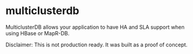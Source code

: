 # multiclusterdb

MulticlusterDB allows your application to have HA and SLA support when using HBase or MapR-DB.

Disclaimer:  This is not production ready.  It was built as a proof of concept.
